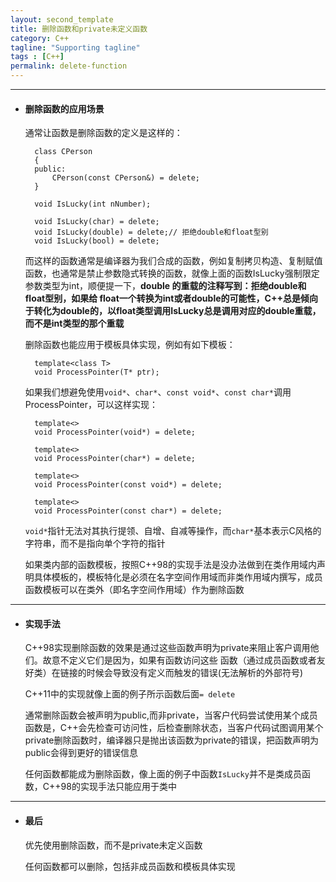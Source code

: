 ```yaml
---
layout: second_template
title: 删除函数和private未定义函数
category: C++
tagline: "Supporting tagline"
tags : [C++]
permalink: delete-function
---
```


***
* #### 删除函数的应用场景 ####

	通常让函数是删除函数的定义是这样的：

		class CPerson
		{
		public:
			CPerson(const CPerson&) = delete;
		}

		void IsLucky(int nNumber);

		void IsLucky(char) = delete;
		void IsLucky(double) = delete;// 拒绝double和float型别
		void IsLucky(bool) = delete;

	而这样的函数通常是编译器为我们合成的函数，例如复制拷贝构造、复制赋值函数，也通常是禁止参数隐式转换的函数，就像上面的函数IsLucky强制限定参数类型为int，顺便提一下，**double	的重载的注释写到：拒绝double和float型别，如果给	float一个转换为int或者double的可能性，C++总是倾向于转化为double的，以float类型调用IsLucky总是调用对应的double重载，而不是int类型的那个重载**

	删除函数也能应用于模板具体实现，例如有如下模板：

		template<class T>
		void ProcessPointer(T* ptr);

	如果我们想避免使用`void*`、`char*`、`const void*`、`const char*`调用ProcessPointer，可以这样实现：

		template<>
		void ProcessPointer(void*) = delete;

		template<>
		void ProcessPointer(char*) = delete;

		template<>
		void ProcessPointer(const void*) = delete;

		template<>
		void ProcessPointer(const char*) = delete;

	`void*`指针无法对其执行提领、自增、自减等操作，而`char*`基本表示C风格的字符串，而不是指向单个字符的指针

	如果类内部的函数模板，按照C++98的实现手法是没办法做到在类作用域内声明具体模板的，模板特化是必须在名字空间作用域而非类作用域内撰写，成员函数模板可以在类外（即名字空间作用域）作为删除函数

***
* #### 实现手法 ####

	C++98实现删除函数的效果是通过这些函数声明为private来阻止客户调用他们。故意不定义它们是因为，如果有函数访问这些 函数（通过成员函数或者友好类）在链接的时候会导致没有定义而触发的错误(无法解析的外部符号)

	C++11中的实现就像上面的例子所示函数后面`= delete`

	通常删除函数会被声明为public,而非private，当客户代码尝试使用某个成员函数是，C++会先检查可访问性，后检查删除状态，当客户代码试图调用某个private删除函数时，编译器只是抛出该函数为private的错误，把函数声明为public会得到更好的错误信息

	任何函数都能成为删除函数，像上面的例子中函数`IsLucky`并不是类成员函数，C++98的实现手法只能应用于类中

***
* #### 最后 ####

	优先使用删除函数，而不是private未定义函数

	任何函数都可以删除，包括非成员函数和模板具体实现